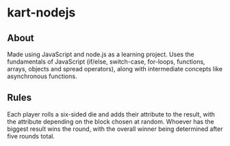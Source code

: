 # kart-nodejs
## About
Made using JavaScript and node.js as a learning project. Uses the fundamentals of JavaScript (if/else, switch-case, for-loops, functions, arrays, objects and spread operators), along with intermediate concepts like asynchronous functions.

## Rules
Each player rolls a six-sided die and adds their attribute to the result, with the attribute depending on the block chosen at random.
Whoever has the biggest result wins the round, with the overall winner being determined after five rounds total.